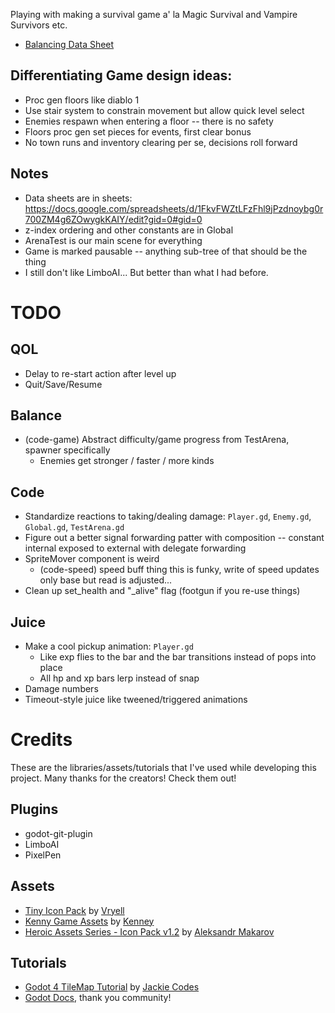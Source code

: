 Playing with making a survival game a' la Magic Survival and Vampire Survivors etc.

- [Balancing Data Sheet](https://docs.google.com/spreadsheets/d/1FkvFWZtLFzFhl9jPzdnoybg0r700ZM4g6ZOwygkKAIY/edit?usp=sharing)

## Differentiating Game design ideas:

- Proc gen floors like diablo 1
- Use stair system to constrain movement but allow quick level select
- Enemies respawn when entering a floor -- there is no safety
- Floors proc gen set pieces for events, first clear bonus
- No town runs and inventory clearing per se, decisions roll forward

## Notes

- Data sheets are in sheets: https://docs.google.com/spreadsheets/d/1FkvFWZtLFzFhl9jPzdnoybg0r700ZM4g6ZOwygkKAIY/edit?gid=0#gid=0
- z-index ordering and other constants are in Global
- ArenaTest is our main scene for everything
- Game is marked pausable -- anything sub-tree of that should be the thing
- I still don't like LimboAI... But better than what I had before.

# TODO

## QOL
- Delay to re-start action after level up
- Quit/Save/Resume

## Balance
- (code-game) Abstract difficulty/game progress from TestArena, spawner specifically
  - Enemies get stronger / faster / more kinds

## Code
- Standardize reactions to taking/dealing damage: `Player.gd`, `Enemy.gd`, `Global.gd`, `TestArena.gd`
- Figure out a better signal forwarding patter with composition -- constant internal exposed to external with delegate forwarding
- SpriteMover component is weird
  - (code-speed) speed buff thing this is funky, write of speed updates only base but read is adjusted...
- Clean up set_health and "_alive" flag (footgun if you re-use things)

## Juice
- Make a cool pickup animation: `Player.gd`
  - Like exp flies to the bar and the bar transitions instead of pops into place
  - All hp and xp bars lerp instead of snap
- Damage numbers
- Timeout-style juice like tweened/triggered animations

# Credits

These are the libraries/assets/tutorials that I've used while developing this project.
Many thanks for the creators! Check them out!

## Plugins
- godot-git-plugin
- LimboAI
- PixelPen

## Assets

- [Tiny Icon Pack](https://vryell.itch.io/tiny-adventure-pack-plus) by [Vryell](https://www.patreon.com/vryell)
- [Kenny Game Assets](https://kenney.itch.io/kenney-game-assets-1) by [Kenney](www.kenney.nl)
- [Heroic Assets Series - Icon Pack v1.2](https://iknowkingrabbit.itch.io/heroic-icon-pack) by [Aleksandr Makarov](https://www.patreon.com/iknowkingrabbit)

## Tutorials

- [Godot 4 TileMap Tutorial](https://www.youtube.com/playlist?list=PLflAYKtRJ7dwtqA0FsZadrQGal8lWp-MM) by [Jackie Codes](https://www.patreon.com/jackiecodes)
- [Godot Docs](https://docs.godotengine.org/en/stable/index.html), thank you community!
